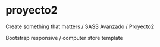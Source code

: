 # proyecto2
Create something that matters / SASS Avanzado / Proyecto2

Bootstrap responsive / computer store template
